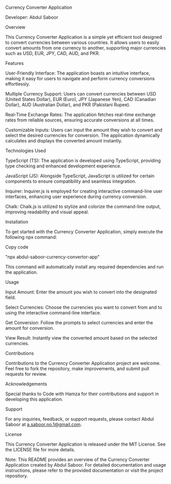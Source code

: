 Currency Converter Application

Developer: Abdul Saboor

Overview

This Currency Converter Application is a simple yet efficient tool designed to convert currencies between various countries. It allows users to easily convert amounts from one currency to another, supporting major currencies such as USD, EUR, JPY, CAD, AUD, and PKR.

Features

User-Friendly Interface: The application boasts an intuitive interface, making it easy for users to navigate and perform currency conversions effortlessly.

Multiple Currency Support: Users can convert currencies between USD (United States Dollar), EUR (Euro), JPY (Japanese Yen), CAD (Canadian Dollar), AUD (Australian Dollar), and PKR (Pakistani Rupee).

Real-Time Exchange Rates: The application fetches real-time exchange rates from reliable sources, ensuring accurate conversions at all times.

Customizable Inputs: Users can input the amount they wish to convert and select the desired currencies for conversion. The application dynamically calculates and displays the converted amount instantly.

Technologies Used

TypeScript (TS): The application is developed using TypeScript, providing type checking and enhanced development experience.

JavaScript (JS): Alongside TypeScript, JavaScript is utilized for certain components to ensure compatibility and seamless integration.

Inquirer: Inquirer.js is employed for creating interactive command-line user interfaces, enhancing user experience during currency conversion.

Chalk: Chalk.js is utilized to stylize and colorize the command-line output, improving readability and visual appeal.

Installation

To get started with the Currency Converter Application, simply execute the following npx command:

Copy code

"npx abdul-saboor-currency-convertor-app"

This command will automatically install any required dependencies and run the application.

Usage

Input Amount: Enter the amount you wish to convert into the designated field.

Select Currencies: Choose the currencies you want to convert from and to using the interactive command-line interface.

Get Conversion: Follow the prompts to select currencies and enter the amount for conversion.

View Result: Instantly view the converted amount based on the selected currencies.

Contributions

Contributions to the Currency Converter Application project are welcome.  Feel free to fork the repository, make improvements, and submit pull requests for review.

Acknowledgements

Special thanks to Code with Hamza for their contributions and support in developing this application.

Support

For any inquiries, feedback, or support requests, please contact Abdul Saboor at a.saboor.no.1@gmail.com.

License

This Currency Converter Application is released under the MIT License. See the LICENSE file for more details.

Note: This README provides an overview of the Currency Converter Application created by Abdul Saboor. For detailed documentation and usage instructions, please refer to the provided documentation or visit the project repository.
